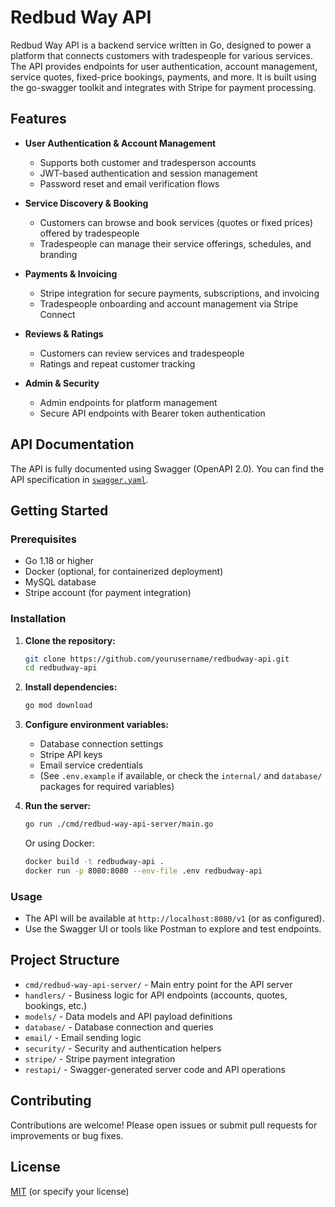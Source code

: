 # Redbud Way API

Redbud Way API is a backend service written in Go, designed to power a platform that connects customers with tradespeople for various services. The API provides endpoints for user authentication, account management, service quotes, fixed-price bookings, payments, and more. It is built using the go-swagger toolkit and integrates with Stripe for payment processing.

## Features

- **User Authentication & Account Management**
  - Supports both customer and tradesperson accounts
  - JWT-based authentication and session management
  - Password reset and email verification flows

- **Service Discovery & Booking**
  - Customers can browse and book services (quotes or fixed prices) offered by tradespeople
  - Tradespeople can manage their service offerings, schedules, and branding

- **Payments & Invoicing**
  - Stripe integration for secure payments, subscriptions, and invoicing
  - Tradespeople onboarding and account management via Stripe Connect

- **Reviews & Ratings**
  - Customers can review services and tradespeople
  - Ratings and repeat customer tracking

- **Admin & Security**
  - Admin endpoints for platform management
  - Secure API endpoints with Bearer token authentication

## API Documentation

The API is fully documented using Swagger (OpenAPI 2.0). You can find the API specification in [`swagger.yaml`](./swagger.yaml).

## Getting Started

### Prerequisites

- Go 1.18 or higher
- Docker (optional, for containerized deployment)
- MySQL database
- Stripe account (for payment integration)

### Installation

1. **Clone the repository:**
   ```bash
   git clone https://github.com/yourusername/redbudway-api.git
   cd redbudway-api
   ```

2. **Install dependencies:**
   ```bash
   go mod download
   ```

3. **Configure environment variables:**
   - Database connection settings
   - Stripe API keys
   - Email service credentials
   - (See `.env.example` if available, or check the `internal/` and `database/` packages for required variables)

4. **Run the server:**
   ```bash
   go run ./cmd/redbud-way-api-server/main.go
   ```

   Or using Docker:
   ```bash
   docker build -t redbudway-api .
   docker run -p 8080:8080 --env-file .env redbudway-api
   ```

### Usage

- The API will be available at `http://localhost:8080/v1` (or as configured).
- Use the Swagger UI or tools like Postman to explore and test endpoints.

## Project Structure

- `cmd/redbud-way-api-server/` - Main entry point for the API server
- `handlers/` - Business logic for API endpoints (accounts, quotes, bookings, etc.)
- `models/` - Data models and API payload definitions
- `database/` - Database connection and queries
- `email/` - Email sending logic
- `security/` - Security and authentication helpers
- `stripe/` - Stripe payment integration
- `restapi/` - Swagger-generated server code and API operations

## Contributing

Contributions are welcome! Please open issues or submit pull requests for improvements or bug fixes.

## License

[MIT](LICENSE) (or specify your license) 